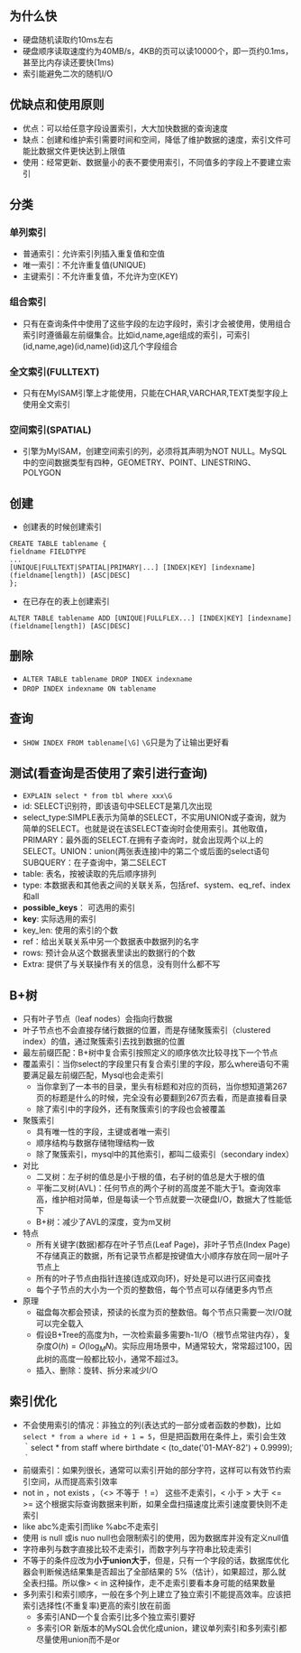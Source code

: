 ## 为什么快
- 硬盘随机读取约10ms左右
- 硬盘顺序读取速度约为40MB/s，4KB的页可以读10000个，即一页约0.1ms，甚至比内存读还要快(1ms)
- 索引能避免二次的随机I/O

## 优缺点和使用原则
- 优点：可以给任意字段设置索引，大大加快数据的查询速度
- 缺点：创建和维护索引需要时间和空间，降低了维护数据的速度，索引文件可能比数据文件更快达到上限值
- 使用：经常更新、数据量小的表不要使用索引，不同值多的字段上不要建立索引

## 分类
### 单列索引
- 普通索引：允许索引列插入重复值和空值
- 唯一索引：不允许重复值(UNIQUE)
- 主键索引：不允许重复值，不允许为空(KEY)
### 组合索引
- 只有在查询条件中使用了这些字段的左边字段时，索引才会被使用，使用组合索引时遵循最左前缀集合。比如id,name,age组成的索引，可索引(id,name,age)(id,name)(id)这几个字段组合
### 全文索引(FULLTEXT)
- 只有在MyISAM引擎上才能使用，只能在CHAR,VARCHAR,TEXT类型字段上使用全文索引
### 空间索引(SPATIAL)
- 引擎为MyISAM，创建空间索引的列，必须将其声明为NOT NULL。MySQL中的空间数据类型有四种，GEOMETRY、POINT、LINESTRING、POLYGON

## 创建
- 创建表的时候创建索引
```
CREATE TABLE tablename {
fieldname FIELDTYPE
...
[UNIQUE|FULLTEXT|SPATIAL|PRIMARY|...] [INDEX|KEY] [indexname](fieldname[length]) [ASC|DESC]
};
```
- 在已存在的表上创建索引
```
ALTER TABLE tablename ADD [UNIQUE|FULLFLEX...] [INDEX|KEY] [indexname](fieldname[length]) [ASC|DESC]
```

## 删除
- `ALTER TABLE tablename DROP INDEX indexname`
- `DROP INDEX indexname ON tablename`

## 查询
- `SHOW INDEX FROM tablename[\G]` `\G`只是为了让输出更好看

## 测试(看查询是否使用了索引进行查询)
- `EXPLAIN select * from tbl where xxx\G`
- id: SELECT识别符，即该语句中SELECT是第几次出现
- select_type:SIMPLE表示为简单的SELECT，不实用UNION或子查询，就为简单的SELECT。也就是说在该SELECT查询时会使用索引。其他取值，PRIMARY：最外面的SELECT.在拥有子查询时，就会出现两个以上的SELECT。UNION：union(两张表连接)中的第二个或后面的select语句  SUBQUERY：在子查询中，第二SELECT
- table: 表名，按被读取的先后顺序排列
- type: 本数据表和其他表之间的关联关系，包括ref、system、eq_ref、index和all
- **possible_keys**： 可选用的索引
- **key**: 实际选用的索引
- key_len: 使用的索引的个数
- ref：给出关联关系中另一个数据表中数据列的名字
- rows: 预计会从这个数据表里读出的数据行的个数
- Extra: 提供了与关联操作有关的信息，没有则什么都不写


## B+树
- 只有叶子节点（leaf nodes）会指向行数据
- 叶子节点也不会直接存储行数据的位置，而是存储聚簇索引（clustered index）的值，通过聚簇索引去找到数据的位置
- 最左前缀匹配：B+树中复合索引按照定义的顺序依次比较寻找下一个节点
- 覆盖索引：当你select的字段里只有复合索引里的字段，那么where语句不需要满足最左前缀匹配，Mysql也会走索引
  - 当你拿到了一本书的目录，里头有标题和对应的页码，当你想知道第267页的标题是什么的时候，完全没有必要翻到267页去看，而是直接看目录
  - 除了索引中的字段外，还有聚簇索引的字段也会被覆盖
- 聚簇索引
  - 具有唯一性的字段，主键或者唯一索引
  - 顺序结构与数据存储物理结构一致
  - 除了聚簇索引，mysql中的其他索引，都叫二级索引（secondary index）
- 对比
  - 二叉树：左子树的值总是小于根的值，右子树的值总是大于根的值
  - 平衡二叉树(AVL)：任何节点的两个子树的高度差不能大于1。查询效率高，维护相对简单，但是每读一个节点就要一次硬盘I/O，数据大了性能低下
  - B+树：减少了AVL的深度，变为m叉树
- 特点
  - 所有关键字(数据)都存在叶子节点(Leaf Page)，非叶子节点(Index Page)不存储真正的数据，所有记录节点都是按键值大小顺序存放在同一层叶子节点上
  - 所有的叶子节点由指针连接(连成双向环)，好处是可以进行区间查找
  - 每个子节点的大小为一个页的整数倍，每个节点可以存储更多内节点
- 原理
  - 磁盘每次都会预读，预读的长度为页的整数倍。每个节点只需要一次I/O就可以完全载入
  - 假设B+Tree的高度为h，一次检索最多需要h-1I/O（根节点常驻内存），复杂度$O(h) = O(\log_{M}N)$。实际应用场景中，M通常较大，常常超过100，因此树的高度一般都比较小，通常不超过3。
  - 插入、删除：旋转、拆分来减少I/O

## 索引优化
- 不会使用索引的情况：非独立的列(表达式的一部分或者函数的参数)，比如`select * from a where id + 1 = 5`，但是把函数用在条件上，索引会生效｀select * from staff where birthdate < (to_date('01-MAY-82') + 0.9999);｀
- 前缀索引：如果列很长，通常可以索引开始的部分字符，这样可以有效节约索引空间，从而提高索引效率
- not in ，not exists ，（<> 不等于 ！=） 这些不走索引，< 小于 > 大于 <= >= 这个根据实际查询数据来判断，如果全盘扫描速度比索引速度要快则不走索引
- like abc%走索引而like %abc不走索引
- 使用 is null 或is nuo null也会限制索引的使用，因为数据库并没有定义null值
- 字符串列与数字直接比较不走索引，而数字列与字符串比较走索引
- 不等于的条件应改为**小于union大于**，但是，只有一个字段的话，数据库优化器会判断候选结果集是否超出了全部结果的 5%（估计），如果超过，那么就全表扫描。所以像> < in 这种操作，走不走索引要看本身可能的结果数量
- 多列索引和索引顺序，一般在多个列上建立了独立索引不能提高效率。应该把索引选择性(不重复率)更高的索引放在前面
  - 多索引AND一个复合索引比多个独立索引要好
  - 多索引OR 新版本的MySQL会优化成union，建议单列索引和多列索引都尽量使用union而不是or
